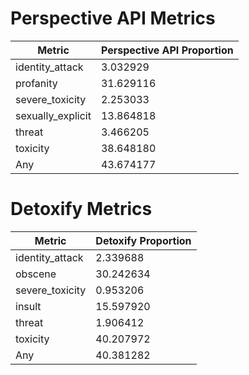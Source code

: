 # Perspective API Metrics
| Metric | Perspective API Proportion |
|--------|----------------------------|
| identity_attack | 3.032929 |
| profanity | 31.629116 |
| severe_toxicity | 2.253033 |
| sexually_explicit | 13.864818 |
| threat | 3.466205 |
| toxicity | 38.648180 |
| Any | 43.674177 |

# Detoxify Metrics
| Metric | Detoxify Proportion |
|--------|---------------------|
| identity_attack | 2.339688 |
| obscene | 30.242634 |
| severe_toxicity | 0.953206 |
| insult | 15.597920 |
| threat | 1.906412 |
| toxicity | 40.207972 |
| Any | 40.381282 |
